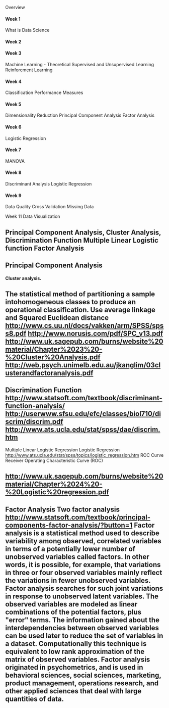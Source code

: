 Overview

#### Week 1
What is Data Science

#### Week 2

#### Week 3
Machine Learning - Theoretical
Supervised and Unsupervised Learning
Reinforcment Learning

#### Week 4
Classification
Performance Measures

#### Week 5
Dimensionality Reduction
Principal Component Analysis
Factor Analysis

#### Week 6
Logistic Regression

#### Week 7 
MANOVA

#### Week 8
Discriminant Analysis
Logistic Regression

#### Week 9 
Data Quality
Cross Validation
Missing Data


Week 11 Data Visualization

Principal Component Analysis,
Cluster Analysis, 
Discrimination Function 
Multiple Linear Logistic function 
Factor Analysis 
------------------------------------------------
Principal Component Analysis
------------------------------------------------
#### Cluster analysis. 
The statistical method of partitioning a sample intohomogeneous classes to produce an operational classification.
Use average linkage and Squared Euclidean distance
http://www.cs.uu.nl/docs/vakken/arm/SPSS/spss8.pdf
http://www.norusis.com/pdf/SPC_v13.pdf
http://www.uk.sagepub.com/burns/website%20material/Chapter%2023%20-%20Cluster%20Analysis.pdf
http://web.psych.unimelb.edu.au/jkanglim/03clusterandfactoranalysis.pdf
------------------------------------------------
Discrimination Function
http://www.statsoft.com/textbook/discriminant-function-analysis/
http://userwww.sfsu.edu/efc/classes/biol710/discrim/discrim.pdf
http://www.ats.ucla.edu/stat/spss/dae/discrim.htm
------------------------------------------------
Multiple Linear Logistic Regression
Logistic Regression
http://www.ats.ucla.edu/stat/spss/topics/logistic_regression.htm
ROC Curve
Receiver Operating Characteristic Curve (ROC)

http://www.uk.sagepub.com/burns/website%20material/Chapter%2024%20-%20Logistic%20regression.pdf
------------------------------------------------
Factor Analysis
Two factor analysis
http://www.statsoft.com/textbook/principal-components-factor-analysis/?button=1
Factor analysis is a statistical method used to describe variability among observed, correlated variables in terms of a potentially lower number of unobserved variables called factors. 
In other words, it is possible, for example, that variations in three or four observed variables mainly reflect the variations in fewer unobserved variables. 
Factor analysis searches for such joint variations in response to unobserved latent variables. The observed variables are modeled as linear combinations of the potential factors, plus "error" terms. 
The information gained about the interdependencies between observed variables can be used later to reduce the set of variables in a dataset. Computationally this technique is equivalent to low rank approximation of the matrix of observed variables. 
Factor analysis originated in psychometrics, and is used in behavioral sciences, social sciences, marketing, product management, operations research, and other applied sciences that deal with large quantities of data.
------------------------------------------------
